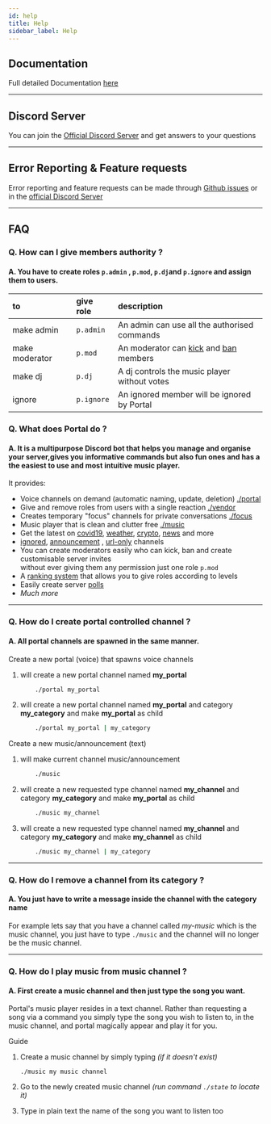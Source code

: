 ```yaml
---
id: help
title: Help
sidebar_label: Help
---
```


## Documentation

Full detailed Documentation [here](/docs)

---

## Discord Server

You can join the [Official Discord Server](https://discord.com/invite/WrMUzJYyzJ)
and get answers to your questions

---

## Error Reporting & Feature requests

Error reporting and feature requests can be made through
[Github issues](https://github.com/keybraker/Portal/issues) or in
the [official Discord Server](https://discord.com/invite/WrMUzJYyzJ)

---

## FAQ

### Q. **How can I give members authority ?**

#### A. You have to create roles `p.admin` , `p.mod`, `p.dj`and `p.ignore` and assign them to users.

| to             | give role  | description                                                                                          |
| :------------- | :--------- | :--------------------------------------------------------------------------------------------------- |
| make admin     | `p.admin`  | An admin can use all the authorised commands                                                         |
| make moderator | `p.mod`    | An moderator can [kick](/docs/commands/detailed/kick) and [ban](/docs/commands/detailed/ban) members |
| make dj        | `p.dj`     | A dj controls the music player without votes                                                         |
| ignore         | `p.ignore` | An ignored member will be ignored by Portal                                                          |

### Q. **What does Portal do ?**

#### A. It is a multipurpose Discord bot that helps you manage and organise your server,gives you informative commands but also fun ones and has a the easiest to use and most intuitive music player.

It provides:

- Voice channels on demand (automatic naming, update, deletion) [./portal](/docs/commands/detailed/portal)
- Give and remove roles from users with a single reaction [./vendor](/docs/commands/detailed/vendor)
- Creates temporary "focus" channels for private conversations [./focus](/docs/commands/detailed/focus)
- Music player that is clean and clutter free [./music](/music-player)
- Get the latest on [covid19](/docs/commands/detailed/corona),
  [weather](/docs/commands/detailed/weather), [crypto](/docs/commands/detailed/crypto), [news](/docs/commands/detailed/news) and more
- [ignored](/docs/commands/detailed/ignore), [announcement](/docs/commands/detailed/announcement)
 , [url-only](/docs/commands/detailed/url) channels
- You can create moderators easily who can kick, ban and create customisable server invites<br />without ever giving them any permission just one role `p.mod`
- A [ranking system](/docs/ranking) that allows you to give roles according to levels
- Easily create server [polls](/docs/commands/detailed/poll)
- _Much more_

---

### Q. **How do I create portal controlled channel ?**

#### A. All portal channels are spawned in the same manner.

Create a new portal (voice) that spawns voice channels

1. will create a new portal channel named **my_portal**
   ```bash
       ./portal my_portal
   ```
2. will create a new portal channel named **my_portal** and category **my_category** and make **my_portal** as child
   ```bash
       ./portal my_portal | my_category
   ```

Create a new music/announcement (text)

1. will make current channel music/announcement
   ```bash
       ./music
   ```
2. will create a new requested type channel named **my_channel** and category **my_category** and make **my_portal** as child
   ```bash
       ./music my_channel
   ```
3. will create a new requested type channel named **my_channel** and category **my_category** and make **my_channel** as child
   ```bash
       ./music my_channel | my_category
   ```

---

### Q. **How do I remove a channel from its category ?**

#### A. You just have to write a message inside the channel with the category name

For example lets say that you have a channel called _my-music_ which is the music channel,
you just have to type `./music` and the channel will no longer be the music channel.

---

### Q. **How do I play music from music channel ?**

#### A. First create a music channel and then just type the song you want.

Portal's music player resides in a text channel. Rather than requesting
a song via a command you simply type the song you wish to listen to, in the
music channel, and portal magically appear and play it for you.

Guide

1. Create a music channel by simply typing _(if it doesn't exist)_

   ```
   ./music my music channel
   ```

2. Go to the newly created music channel _(run command `./state` to locate it)_

3. Type in plain text the name of the song you want to listen too
